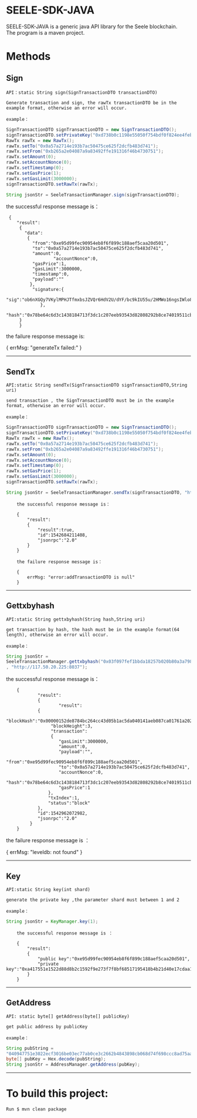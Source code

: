 # SEELE-SDK-JAVA

SEELE-SDK-JAVA is a generic java API library for the Seele blockchain.<br>
The program is a maven project.


# Methods

## Sign

	API：static String sign(SignTransactionDTO transactionDTO)

	Generate transaction and sign, the rawTx transactionDTO be in the example format, otherwise an error will occur.

	example：
```java
SignTransactionDTO signTransactionDTO = new SignTransactionDTO();
signTransactionDTO.setPrivateKey("0xd738b0c1198e55050f754bdf0f824ee4febd962a6b751faab86c081ad5033b0d");
RawTx rawTx = new RawTx();
rawTx.setTo("0x0a57a2714e193b7ac50475ce625f2dcfb483d741");
rawTx.setFrom("0xb265a2e04087a9a83492ffe191316f46b4730751");
rawTx.setAmount(0);
rawTx.setAccountNonce(0);
rawTx.setTimestamp(0);
rawTx.setGasPrice(1);
rawTx.setGasLimit(3000000);
signTransactionDTO.setRawTx(rawTx);

String jsonStr = SeeleTransactionManager.sign(signTransactionDTO);
```
the successful response message is：
		
     {
	    "result":
	     {
		   "data":
		    {
		      "from":"0xe95d99fec90954eb8f6f899c188aef5caa20d501",
		      "to":"0x0a57a2714e193b7ac50475ce625f2dcfb483d741",
		      "amount":0,
                      "accountNonce":0,
		      "gasPrice":1,
		      "gasLimit":3000000,
		      "timestamp":0,
		      "payload":""
		     },
		      "signature:{
		      "sig":"ob6nXGQy7VKylMPHJTfmxbsJZVQr6HdV2U/dYF/bc9kIU55u/2HMWo16ngsIWlo87aZCqlUY6H5h1+boImfDowA="
	             },
		      "hash":"0x78be64c6d3c1438184713f3dc1c207eeb93543d82808292b8ce74019511cb057"
		 }
         }

the failure response message is:
		
{
	errMsg: "generateTx failed:"
}

------------------------------------------------------------------------------

## SendTx

	API:static String sendTx(SignTransactionDTO signTransactionDTO,String uri)

	send transaction , the SignTransactionDTO must be in the example format, otherwise an error will occur.

	example：
	
```java
SignTransactionDTO signTransactionDTO = new SignTransactionDTO();
signTransactionDTO.setPrivateKey("0xd738b0c1198e55050f754bdf0f824ee4febd962a6b751faab86c081ad5033b0d");
RawTx rawTx = new RawTx();
rawTx.setTo("0x0a57a2714e193b7ac50475ce625f2dcfb483d741");
rawTx.setFrom("0xb265a2e04087a9a83492ffe191316f46b4730751");
rawTx.setAmount(0);
rawTx.setAccountNonce(0);
rawTx.setTimestamp(0);
rawTx.setGasPrice(1);
rawTx.setGasLimit(3000000);
signTransactionDTO.setRawTx(rawTx);

String jsonStr = SeeleTransactionManager.sendTx(signTransactionDTO, "http://117.50.20.225:8037");
```
		the successful response message is：
		
		{
			"result":
			{
				"result":true,
				"id":1542684211408,
				"jsonrpc":"2.0"
			}
		}

		the failure response message is：
		
		{
			errMsg: "error:addTransactionDTO is null"
		}

------------------------------------------------------------------------------

## Gettxbyhash

	API:static String gettxbyhash(String hash,String uri)

	get transaction by hash, the hash must be in the example format(64 length), otherwise an error will occur.

	example：
```java
String jsonStr = 
SeeleTransactionManager.gettxbyhash("0x03f097fef1bbda18257b020b80a3a79834bcd324635fcc4f932173c1767c2889"
, "http://117.50.20.225:8037");
```
the successful response message is：
		
        {
                "result":
                {
                        "result":
		        {
			        "blockHash":"0x00000152de8784bc264cc43d05b1ac5da040141aeb087ca01761a2028b6fd7f7",
			         "blockHeight":3,
			         "transaction":
			         {
			 	        "gasLimit":3000000,
			 	        "amount":0,
			 	        "payload":"",
			 	        "from":"0xe95d99fec90954eb8f6f899c188aef5caa20d501",
			 	        "to":"0x0a57a2714e193b7ac50475ce625f2dcfb483d741",
			 	        "accountNonce":0,
			 	        "hash":"0x78be64c6d3c1438184713f3dc1c207eeb93543d82808292b8ce74019511cb057",
			 	        "gasPrice":1
			        },
			        "txIndex":1,
			        "status":"block"
		        },
		        "id":1542962072982,
		        "jsonrpc":"2.0"
	         }
        }
	
the failure response message is ：
		
{
	errMsg: "leveldb: not found"
}

------------------------------------------------------------------------------

## Key

	API:static String key(int shard)

	generate the private key ,the parameter shard must between 1 and 2

	example：
```java
String jsonStr = KeyManager.key(1);
```

		the successful response message is ：
		
		{
			"result":
			{
				"public key":"0xe95d99fec90954eb8f6f899c188aef5caa20d501",
				"private key":"0xa417551e1522d88d8b2c1592f9e273f7f8bf68517195418b4b21d40e17cdaa1f"
			}
		}

------------------------------------------------------------------------------

## GetAddress

	API: static byte[] getAddress(byte[] publicKey)

	get public address by publicKey

	example：
```java
String pubString = 
"040947751e3022ecf3016be03ec77ab0ce3c2662b4843898cb068d74f698ccc8ad75aa17564ae80a20bb044ee7a6d903e8e8df624b089c95d66a0570f051e5a05b";
byte[] pubKey = Hex.decode(pubString);
String jsonStr = AddressManager.getAddress(pubKey);
```

------------------------------------------------------------------------------
		
# To build this project:
	
	Run $ mvn clean package

